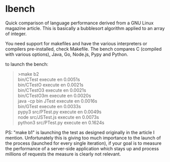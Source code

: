 # lbench
Quick comparison of language performance derived from a GNU Linux magazine article.
This is basically a bubblesort algorithm applied to an array of integer.

You need support for makefiles and have the various interpreters or compilers pre-installed, check Makefile.
The bench compares C (compiled with various options), Java, Go, Node.js, Pypy and Python.

to launch the bench:
>\>make b2<br/>
bin/CTest execute en 0.0051s<br/>
bin/CTestO execute en 0.0021s<br/>
bin/CTestO3 execute en 0.0021s<br/>
bin/CTestO3m execute en 0.0020s<br/>
java -cp bin JTest execute en 0.0016s<br/>
bin/GTest execute en 0.0033s<br/>
pypy3 src/PTest.py execute en 0.0049s<br/>
node src/JSTest.js execute en 0.0073s<br/>
python3 src/PTest.py execute en 0.1624s<br/>

PS: "make b1" is launching the test as designed originally in the article I mention. Unfortunately this is giving too much importance to the launch of the process (launched for every single iteration), if your goal is to measure the performance of a server-side application which stays up and process millions of requests the measure is clearly not relevant.
